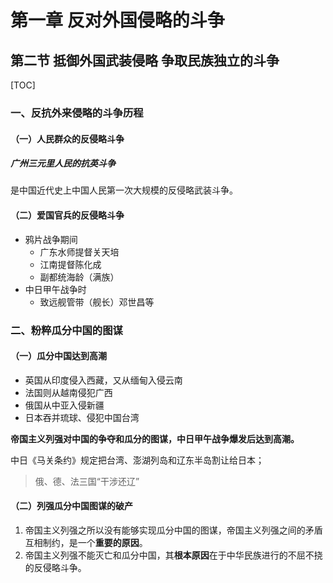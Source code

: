 # 第一章 反对外国侵略的斗争

## 第二节 抵御外国武装侵略 争取民族独立的斗争

[TOC]

### 一、反抗外来侵略的斗争历程

#### （一）人民群众的反侵略斗争

##### 广州三元里人民的抗英斗争

是中国近代史上中国人民第一次大规模的反侵略武装斗争。



#### （二）爱国官兵的反侵略斗争

- 鸦片战争期间
  - 广东水师提督关天培
  - 江南提督陈化成
  - 副都统海龄（满族）
- 中日甲午战争时
  - 致远舰管带（舰长）邓世昌等



### 二、粉粹瓜分中国的图谋

#### （一）瓜分中国达到高潮

- 英国从印度侵入西藏，又从缅甸入侵云南
- 法国则从越南侵犯广西
- 俄国从中亚入侵新疆
- 日本吞并琉球、侵犯中国台湾



**帝国主义列强对中国的争夺和瓜分的图谋，中日甲午战争爆发后达到高潮。**



中日《马关条约》规定把台湾、澎湖列岛和辽东半岛割让给日本；

> 俄、德、法三国“干涉还辽”



#### （二）列强瓜分中国图谋的破产

1. 帝国主义列强之所以没有能够实现瓜分中国的图谋，帝国主义列强之间的矛盾互相制约，是一个**重要的原因**。
2. 帝国主义列强不能灭亡和瓜分中国，其**根本原因**在于中华民族进行的不屈不挠的反侵略斗争。



